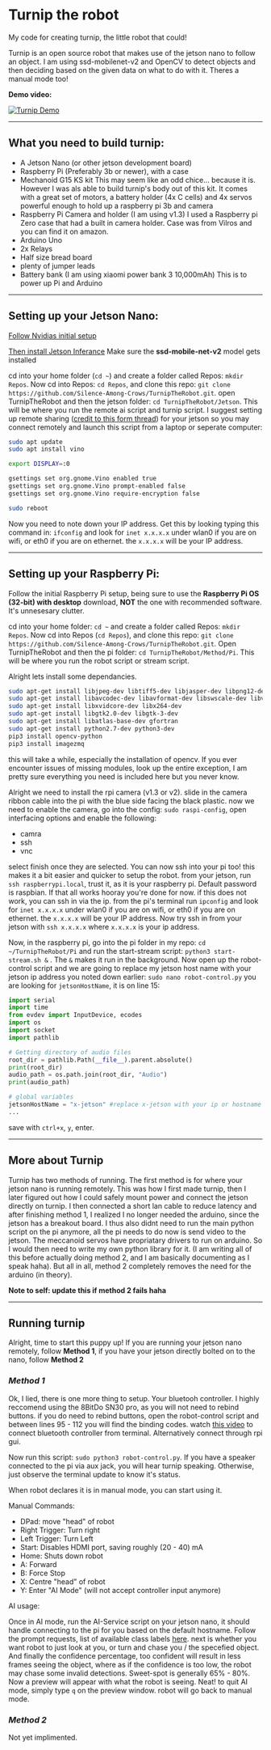 # Turnip the robot

My code for creating turnip, the little robot that could!

Turnip is an open source robot that makes use of the jetson nano to follow an object. I am using ssd-mobilenet-v2 and OpenCV to detect objects and then deciding based on the given data on what to do with it. Theres a manual mode too!

**Demo video:**

[![Turnip Demo](https://img.youtube.com/vi/9klELAZi3hI/0.jpg)](https://www.youtube.com/watch?v=9klELAZi3hI "Turnip Demo")

---

## What you need to build turnip:

- A Jetson Nano (or other jetson development board)
- Raspberry Pi (Preferably 3b or newer), with a case
- Mechanoid G15 KS kit
  This may seem like an odd chice... because it is. However I was als able to build turnip's body out of this kit. It comes with a great set of motors, a battery holder (4x C cells) and 4x servos powerful enough to hold up a raspberry pi 3b and camera
- Raspberry Pi Camera and holder
 (I am using v1.3) I used a Raspberry pi Zero case that had a built in camera holder. Case was from Vilros and you can find it on amazon.
- Arduino Uno
- 2x Relays
- Half size bread board
- plenty of jumper leads
- Battery bank (I am using xiaomi power bank 3 10,000mAh)
  This is to power up Pi and Arduino

---

## Setting up your Jetson Nano:

[Follow Nvidias initial setup](https://developer.nvidia.com/embedded/learn/get-started-jetson-nano-devkit)

[Then install Jetson Inferance](https://github.com/dusty-nv/jetson-inference/blob/master/docs/building-repo-2.md) Make sure the **ssd-mobile-net-v2** model gets installed

cd into your home folder (`cd ~`) and create a folder called Repos: `mkdir Repos`. Now cd into Repos: `cd Repos`, and clone this repo: `git clone https://github.com/Silence-Among-Crows/TurnipTheRobot.git`. open TurnipTheRobot and then the jetson folder: `cd TurnipTheRobot/Jetson`. This will be where you run the remote ai script and turnip script. I suggest setting up remote sharing ([credit to this form thread](https://forums.developer.nvidia.com/t/jetson-nano-vnc-headless-connections/77399)) for your jetson so you may connect remotely and launch this script from a laptop or seperate computer:

``` bash
sudo apt update
sudo apt install vino

export DISPLAY=:0

gsettings set org.gnome.Vino enabled true
gsettings set org.gnome.Vino prompt-enabled false
gsettings set org.gnome.Vino require-encryption false

sudo reboot
```

Now you need to note down your IP address. Get this by looking typing this command in: `ifconfig` and look for `inet x.x.x.x` under wlan0 if you are on wifi, or eth0 if you are on ethernet. the `x.x.x.x` will be your IP address.

---

## Setting up your Raspberry Pi:

Follow the initial Raspberry Pi setup, being sure to use the **Raspberry Pi OS (32-bit) with desktop** download, **NOT** the one with recommended software. It's unnesesary clutter.

cd into your home folder: `cd ~` and create a folder called Repos: `mkdir Repos`. Now cd into Repos (`cd Repos`), and clone this repo: `git clone https://github.com/Silence-Among-Crows/TurnipTheRobot.git`. Open TurnipTheRobot and then the pi folder: `cd TurnipTheRobot/Method/Pi`. This will be where you run the robot script or stream script.

Alright lets install some dependancies. 

``` bash
sudo apt-get install libjpeg-dev libtiff5-dev libjasper-dev libpng12-dev
sudo apt-get install libavcodec-dev libavformat-dev libswscale-dev libv4l-dev
sudo apt-get install libxvidcore-dev libx264-dev
sudo apt-get install libgtk2.0-dev libgtk-3-dev
sudo apt-get install libatlas-base-dev gfortran
sudo apt-get install python2.7-dev python3-dev
pip3 install opencv-python
pip3 install imagezmq
```

this will take a while, especially the installation of opencv. If you ever encounter issues of missing modules, look up the entire exception, I am pretty sure everything you need is included here but you never know.

Alright we need to install the rpi camera (v1.3 or v2). slide in the camera ribbon cable into the pi with the blue side facing the black plastic. now we need to enable the camera, go into the config: `sudo raspi-config`, open interfacing options and enable the following:

- camra
- ssh
- vnc

select finish once they are selected. You can now ssh into your pi too! this makes it a bit easier and quicker to setup the robot. from your jetson, run `ssh raspberrypi.local`, trust it, as it is your raspberry pi. Default password is raspbian. If that all works hooray you're done for now. if this does not work, you can ssh in via the ip. from the pi's terminal run `ipconfig` and look for `inet x.x.x.x` under wlan0 if you are on wifi, or eth0 if you are on ethernet. the `x.x.x.x` will be your IP address. Now try ssh in from your jetson with `ssh x.x.x.x` where `x.x.x.x` is your ip address.

Now, in the raspberry pi, go into the pi folder in my repo: `cd ~/TurnipTheRobot/Pi` and run the start-stream script: `python3 start-stream.sh &` . The `&` makes it run in the background. Now open up the robot-control script and we are going to replace my jetson host name with your jetson ip address you noted down earlier: `sudo nano robot-control.py` you are looking for `jetsonHostName`, it is on line 15:

``` python
import serial
import time
from evdev import InputDevice, ecodes
import os
import socket
import pathlib

# Getting directory of audio files
root_dir = pathlib.Path(__file__).parent.absolute()
print(root_dir)
audio_path = os.path.join(root_dir, "Audio")
print(audio_path)

# global variables
jetsonHostName = "x-jetson" #replace x-jetson with your ip or hostname
...
```

save with `ctrl+x`, `y`, enter. 

---

## More about Turnip

Turnip has two methods of running. The first method is for where your jetson nano is running remotely. This was how I first made turnip, then I later figured out how I could safely mount power and connect the jetson directly on turnip. I then connected a short lan cable to reduce latency and after finishing method 1, I realized I no longer needed the arduino, since the jetson has a breakout board. I thus also didnt need to run the main python script on the pi anymore, all the pi needs to do now is send video to the jetson. The meccanoid servos have propriatary drivers to run on arduino. So I would then need to write my own python library for it. (I am writing all of this before actually doing method 2, and I am basically documenting as I speak haha). But all in all, method 2 completely removes the need for the arduino (in theory).

**Note to self: update this if method 2 fails haha**

---

## Running turnip

Alright, time to start this puppy up! If you are running your jetson nano remotely, follow **Method 1**, if you have your jetson directly bolted on to the nano, follow **Method 2**

### *Method 1*

Ok, I lied, there is one more thing to setup. Your bluetooh controller. I highly reccomend using the 8BitDo SN30 pro, as you will not need to rebind buttons. if you do need to rebind buttons, open the robot-control script and between lines 95 - 112 you will find the binding codes. watch [this video](https://www.youtube.com/watch?v=F5-dV6ULeg8) to connect bluetooth controller from terminal. Alternatively connect through rpi gui.

Now run this script: `sudo python3 robot-control.py`. If you have a speaker connected to the pi via aux jack, you will hear turnip speaking. Otherwise, just observe the terminal update to know it's status.

When robot declares it is in manual mode, you can start using it.

Manual Commands:

- DPad: move "head" of robot
- Right Trigger: Turn right
- Left Trigger: Turn Left
- Start: Disables HDMI port, saving roughly (20 - 40) mA
- Home: Shuts down robot
- A: Forward
- B: Force Stop
- X: Centre "head" of robot
- Y: Enter "AI Mode" (will not accept controller input anymore)

AI usage:

Once in AI mode, run the AI-Service script on your jetson nano, it should handle connecting to the pi for you based on the default hostname. Follow the prompt requests, list of available class labels [here](https://gist.github.com/AruniRC/7b3dadd004da04c80198557db5da4bda). next is whether you want robot to just look at you, or turn and chase you / the specefied object. And finally the confidence percentage, too confident will result in less frames seeing the object, where as if the confidence is too low, the robot may chase some invalid detections. Sweet-spot is generally 65% - 80%. Now a preview will appear with what the robot is seeing. Neat! to quit AI mode, simply type `q` on the preview window. robot will go back to manual mode.

### *Method 2*

Not yet implimented.
